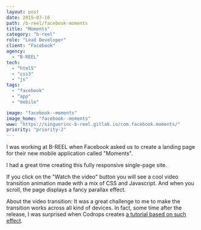 ```yaml
---
layout: post
date: 2015-07-16
path: /b-reel/facebook-moments
title: "Moments"
category: "b-reel"
role: "Lead Developer"
client: "Facebook"
agency:
  - "B-REEL"
tech:
  - "html5"
  - "css3"
  - "js"
tags:
  - "facebook"
  - "app"
  - "mobile"

image: "facebook--moments"
image_home: "facebook--moments"
www: "https://singuerinc-b-reel.gitlab.io/com.facebook.moments/"
priority: "priority-2"
---
```


I was working at B-REEL when Facebook asked us to create a landing page for their new mobile application called "Moments".

I had a great time creating this fully responsive single-page site.

If you click on the "Watch the video" button you will see a cool video transition animation made with a mix of CSS and Javascript. And when you scroll, the page displays a fancy parallax effect.

About the video transition:
It was a great challenge to me to make the transition works across all kind of devices.
In fact, some time after the release, I was surprised when Codrops creates <a href="http://tympanus.net/codrops/2015/09/17/how-to-create-a-fullscreen-video-opening-animation/" target="_blank" rel="noopener">a tutorial based on such effect</a>.
